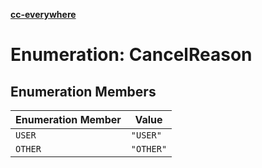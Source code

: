 [**cc-everywhere**](../../../../../index.md)

<HorizontalLine />

# Enumeration: CancelReason

## Enumeration Members

| Enumeration Member | Value |
| ------ | ------ |
| `USER` | `"USER"` |
| `OTHER` | `"OTHER"` |

